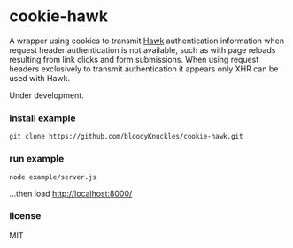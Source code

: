 # cookie-hawk

A wrapper using cookies to transmit [Hawk](https://github.com/hueniverse/hawk) 
authentication information when request header authentication is not available, 
such as with page reloads resulting from link clicks and form submissions. When 
using request headers exclusively to transmit authentication it appears only XHR 
can be used with Hawk.

Under development.

### install example
```
git clone https://github.com/bloodyKnuckles/cookie-hawk.git
```

### run example
```
node example/server.js
```
...then load [http://localhost:8000/](http://localhost:8000/)

### license

MIT

